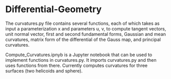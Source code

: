 # Differential-Geometry

The curvatures.py file contains several functions, each of which takes as input a parameterization x and parameters u, v, to compute tangent vectors, unit normal vector, first and second fundamental forms, Gaussian and mean curvatures, matrix form of the differential of the Gauss map, and principal curvatures.
   
Compute_Curvatures.ipnyb is a Jupyter notebook that can be used to implement functions in curvatures.py.
It imports curvatures.py and then uses functions from there.
Currently computes curvatures for three surfaces (two helicoids and sphere).
